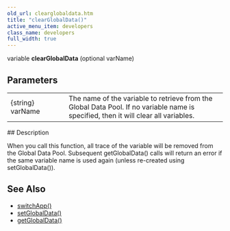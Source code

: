 ```yaml
---
old_url: clearglobaldata.htm
title: "clearGlobalData()"
active_menu_item: developers
class_name: developers
full_width: true
---
```



variable **clearGlobalData** (optional varName)

## Parameters

<table>
<tr>
<td width="134">
{string} varName

</td>
<td width="20">
</td>
<td width="750">
The name of the variable to retrieve from the Global Data Pool. If no variable name is specified, then it will clear all variables.

</td>
</tr>
</table>
## Description

When you call this function, all trace of the variable will be removed from the Global Data Pool. Subsequent getGlobalData() calls will return an error if the same variable name is used again (unless re-created using setGlobalData()).

## See Also

 - [switchApp()](/developers/documentation/scripting-apis/client-api/app-functions/switchapp)
 - [setGlobalData()](/developers/documentation/scripting-apis/client-api/global-data-pool-functions/setglobaldata)
 - [getGlobalData()](/developers/documentation/scripting-apis/client-api/global-data-pool-functions/getglobaldata)

